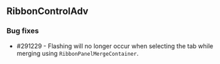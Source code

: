 ## RibbonControlAdv

### Bug fixes

* \#291229 - Flashing will no longer occur when selecting the tab while merging using `RibbonPanelMergeContainer`.
